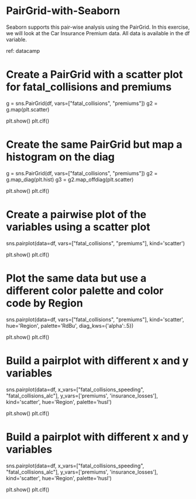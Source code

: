 # PairGrid-with-Seaborn
Seaborn supports this pair-wise analysis using the PairGrid. In this exercise, we will look at the Car Insurance Premium data. All data is available in the df variable.

ref: datacamp

# Create a PairGrid with a scatter plot for fatal_collisions and premiums
g = sns.PairGrid(df, vars=["fatal_collisions", "premiums"])
g2 = g.map(plt.scatter)

plt.show()
plt.clf()

# Create the same PairGrid but map a histogram on the diag
g = sns.PairGrid(df, vars=["fatal_collisions", "premiums"])
g2 = g.map_diag(plt.hist)
g3 = g2.map_offdiag(plt.scatter)

plt.show()
plt.clf()

# Create a pairwise plot of the variables using a scatter plot
sns.pairplot(data=df,
        vars=["fatal_collisions", "premiums"],
        kind='scatter')

plt.show()
plt.clf()

# Plot the same data but use a different color palette and color code by Region
sns.pairplot(data=df,
        vars=["fatal_collisions", "premiums"],
        kind='scatter',
        hue='Region',
        palette='RdBu',
        diag_kws={'alpha':.5})

plt.show()
plt.clf()

# Build a pairplot with different x and y variables
sns.pairplot(data=df,
        x_vars=["fatal_collisions_speeding", "fatal_collisions_alc"],
        y_vars=['premiums', 'insurance_losses'],
        kind='scatter',
        hue='Region',
        palette='husl')

plt.show()
plt.clf()

# Build a pairplot with different x and y variables
sns.pairplot(data=df,
        x_vars=["fatal_collisions_speeding", "fatal_collisions_alc"],
        y_vars=['premiums', 'insurance_losses'],
        kind='scatter',
        hue='Region',
        palette='husl')

plt.show()
plt.clf()
